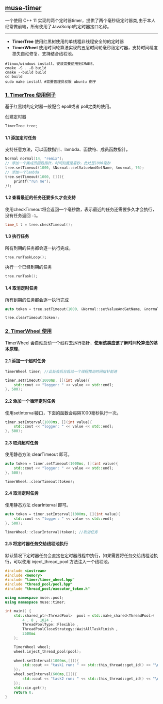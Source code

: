 ## [muse-timer](#)
一个使用 C++ 11 实现的两个定时器timer，提供了两个毫秒级定时器类,由于本人经常做前端，所有使用了JavaScript的定时器接口名称。

----
* **TimerTree** 使用红黑树使用的单线程非线程安全的的定时器
* **TimerWheel** 使用时间轮算法实现的五层时间轮毫秒级定时器，支持时间精度损失自动修复、支持结合线程池。

```shell
#linux/windows install、安装需要使用到CMAKE。
cmake -S . -B build
cmake --build build
cd build 
sudo make install #需要管理员权限 ubuntu 例子
```

### [1. TimerTree 使用例子](#)
基于红黑树的定时器一般配合 epoll或者 poll之类的使用。

创建定时器
```c++
TimerTree tree;
```

#### 1.1 添加定时任务
支持任意方法，可以函数指针、lambda、函数符、成员函数指针。
```cpp
Normal normal(14, "remix");
// 添加一个类成员函数指针，时间刻度是毫秒，此处是1000毫秒
tree.setTimeout(1000, &Normal::setValueAndGetName, &normal, 76);
// 添加一个lambda
tree.setTimeout(1000, [](){
    printf("run me");
});
```

#### 1.2 查看最近的任务还要多久才会支持
使用checkTimeout将会返回一个毫秒数，表示最近的任务还需要多久才会执行，没有任务返回 `-1`。
```c++
time_t t = tree.checkTimeout();
```

#### 1.3 执行任务
所有到期的任务都会逐一执行完成。
```c++
tree.runTaskLoop();
```
执行一个已经到期的任务
```c++
tree.runTask();
```

#### 1.4 取消定时任务
所有到期的任务都会逐一执行完成
```c++
auto token = tree.setTimeout(1000, &Normal::setValueAndGetName, &normal, 76);

tree.clearTimeout(token);
```

### [2. TimerWheel 使用](#)
TimerWheel 会自动启动一个线程去运行指针，**使用该类应该了解时间轮算法的基本原理**。

#### 2.1 添加一个超时任务
```c++
TimerWheel timer; //此处会后台启动一个线程推动时间指针前进

timer.setTimeout(1000ms, [](int value){
    std::cout << "logger: " << value << std::endl;
}, 500);
```

#### 2.2 添加一个循环定时任务
使用setInterval接口，下面的函数会每隔1000毫秒执行一次。
```c++
timer.setInterval(1000ms, [](int value){
    std::cout << "logger: " << value << std::endl;
}, 500);
```

#### 2.3 取消超时任务
使用静态方法 clearTimeout 即可。
```c++
auto token = timer.setTimeout(1000ms, [](int value){
    std::cout << "logger: " << value << std::endl;
}, 500);

TimerWheel::clearTimeout(token);
```

#### 2.4 取消定时任务
使用静态方法 clearInterval 即可。
```c++
auto token = timer.setInterval(1000ms, [](int value){
    std::cout << "logger: " << value << std::endl;
}, 500);

TimerWheel::clearInterval(token); //取消任务
```

#### 2.5 将定时器任务交给线程池执行  
默认情况下定时器任务会直接在定时器线程中执行，如果需要将任务交给线程池执行，可以使用 inject_thread_pool 方法注入一个线程池。
```cpp
#include <iostream>
#include <memory>
#include "timer/timer_wheel.hpp"
#include "thread_pool/pool.hpp"
#include "thread_pool/executor_token.h"

using namespace muse::pool;
using namespace muse::timer;

int main() {
    std::shared_ptr<ThreadPool>  pool = std::make_shared<ThreadPool>(
        4 , 8 , 1024 ,
        ThreadPoolType::Flexible ,
        ThreadPoolCloseStrategy::WaitAllTaskFinish ,
        2500ms
    );

    TimerWheel wheel;
    wheel.inject_thread_pool(pool);
    
    wheel.setInterval(1000ms,[](){
        std::cout << "task1 run: " << std::this_thread::get_id() << "\n";
    });
    wheel.setInterval(600ms,[](){
        std::cout << "task2 run: " << std::this_thread::get_id() << "\n";
    });
    std::cin.get();
    return 0;
}
```